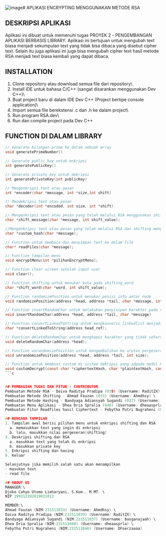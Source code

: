 ![image](https://github.com/Ahmdhsy/Proyek-2/assets/114909592/357dd128-e363-452b-8c36-662e3c1fede4)# APLIKASI ENCRYPTING MENGGUNAKAN METODE RSA

## DESKRIPSI APLIKASI
Aplikasi ini dibuat untuk memenuhi tugas PROYEK 2 - PENGEMBANGAN APLIKASI BERBASIS LIBRARY.
Aplikasi ini bertujuan untuk mengubah text biasa menjadi sekumpulan text yang tidak bisa dibaca yang disebut cipher text. Selain itu juga aplikasi ini juga bisa mengubah cipher text hasil metode RSA menjadi text biasa kembali yang dapat dibaca.

## INSTALLATION
1. Clone repository atau download semua file dari repository\
2. Install IDE untuk bahasa C/C++ (sangat disarankan menggunakan Dev C++)\
3. Buat project baru di dalam IDE Dev C++ (Project bertipe console application)\
4. Import semua file berekstensi .c dan .h ke dalam project\
5. Run program RSA.dev\
6. Run dan compile project pada Dev C++

## FUNCTION DI DALAM LIBRARY
```c
// Generate bilangan prime ke dalam sebuah array
void generatePrimeNumber()
```

```c
// Generate public key untuk enkripsi
int generatePublicKey()
```

```c
// Generate private key untuk dekripsi
int generatePrivateKey(int publicKey)
```

```c
// Mengenkripsi text atau pesan
int *encoder(char *message, int *size,int shift)
```

```c
// Mendekripsi text atau pesan
char *decoder(int *encoded, int size, int *shift)
```

```c
// Mengenkripsi text atau pesan yang telah melalui RSA menggunakan shifting
char *shift_message(char *message, int shift_value);
```

```c
//Mengenkripsi text atau pesan yang telah melalui RSA dan shifting menggunakan simple hash function
char *custom_hash(char *message);
```

```c
// Function untuk membaca dan menyimpan text ke dalam file
char* readFiles(char *message);
```

```c
// Function tampilan menu
void encryptMenu(int *pilihanEncryptMenu);
```

```c
// Function clear screen setelah input user
void clear();
```

```c
// Function shifting untuk menukar kata pada shifting_word
char *shift_word(char *word, int shift_value);
```

```c
// Function randomizePosition untuk menukar posisi info antar node
void randomizePosition(address *head, address *tail, char *message, int size)
```

```c
// Function insertRandomChar untuk melakukan penyisipan karakter pada node index ganjil setelah melakukan randomizePosisition
void insertRandomChar(address *head, address *tail, char *message)
```

```c
// Function convertLinkedToString untuk mengkonversi linkedlist menjadi array of char (string) agar bisa di proses lebih lanjut pada modul RSA
char *convertLinkedToString(address head_ref);
```

```c
// Function deleteRandomChar untuk menghapus karakter yang tidak seharusnya ada karena fungsi dari insertRandomChar tersebut
void deleteRandomChar(address *head);
```

```c
// Function unrandomizePosition untuk mengembalikan ke urutan pergeseran sebelumnya dan masuk ke invers shifting untuk di kembalikan ke messege awal
void unrandomizePosition(address *head, address *tail, int size);
```

```c
// Function untuk membuat custom di sistem dekripsi yang adpada modul Hashing
void customDecrypt(const char *ciphertextHash, char *plaintextHash, const int *randomValues, const char *replacementTable, const char *spaceSymbols, int numSymbols);
```c


## PEMBAGIAN TUGAS DAN FITUR - CONTRIBUTOR
Pembuatan Metode RSA - Daiva Raditya Pradipa (039) (Username: RaditZX) \
Pembuatan Metode Shifting - Ahmad Fauzan (033) (Username: Ahmdhsy) \
Pembuatan Metode Hashing - Bandyaga Adiansyah Sugandi (037) (Username: basganajaah) \
Pembuatan Menu Aplikasi - Dhea Dria Spralia (040) (Username: dheaasprla) \
Pembuatan Fitur Readfiles hasil Ciphertext - Febytha Putri Nugraheni (046) (Username: DFoerzaaaa) \

## RENCANA TAMPILAN
1. Tampilan awal berisi pilihan menu untuk enkripsi shifting dan RSA
  a. memasukkan text yang ingin di enkripsi
  b. lalu, masukkan nilai pergeseran(shifting)
3. Deskripsi shifting dan RSA
  a. masukkan text yang telah di enkripsi
  b. masukkan private key
5. Enkripsi shifting dan hasing
6. Keluar

Selanjutnya jika memilih salah satu akan menampilkan 
- masukan text
- read file

## ABOUT US
MANAGER:\
Djoko Cahyo Utomo Lieharyani, S.Kom., M.MT. \
NIP 199312282019031013

MEMBER:\
Ahmad Fauzan (NIM:231511033) (Username: Ahmdhsy) \ 
Daiva Raditya Pradipa (NIM:231511039) (Username: RaditZX) \
Bandyaga Adiansyah Sugandi (NIM:231511037) (Username: basganajaah) \
Dhea Dria Spralia (NIM:231511040) (Username: dheaasprla) \
Febytha Putri Nugraheni (NIM:231511046) (Username: DFoerzaaaa)
